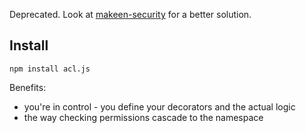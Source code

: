 Deprecated. Look at [makeen-security](https://github.com/makeen-project/makeen/blob/master/packages/makeen-security/readme.md) for a better solution.

## Install

```
npm install acl.js
```

Benefits:
- you're in control - you define your decorators and the actual logic
- the way checking permissions cascade to the namespace

